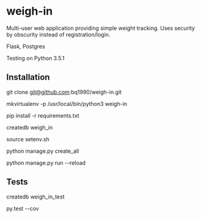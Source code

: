 # weigh-in

Multi-user web application providing simple weight tracking. Uses security by
obscurity instead of registration/login.

Flask, Postgres

Testing on Python 3.5.1

## Installation

git clone git@github.com:bq1990/weigh-in.git

mkvirtualenv -p /usr/local/bin/python3 weigh-in

pip install -r requirements.txt

createdb weigh_in

source setenv.sh

python manage.py create_all

python manage.py run --reload

## Tests

createdb weigh_in_test

py.test --cov


